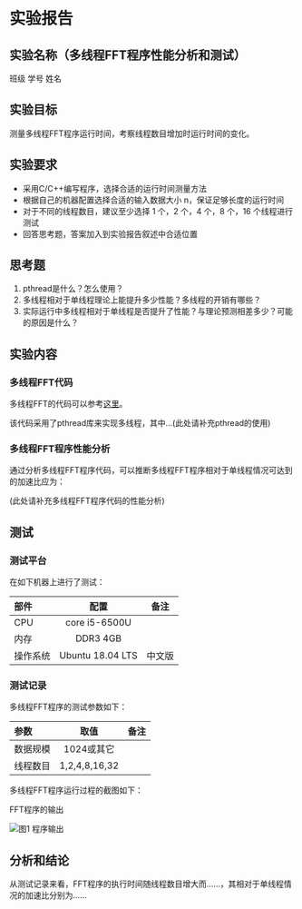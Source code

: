 # 实验报告

## 实验名称（多线程FFT程序性能分析和测试）

班级 学号 姓名

## 实验目标

测量多线程FFT程序运行时间，考察线程数目增加时运行时间的变化。

## 实验要求

* 采用C/C++编写程序，选择合适的运行时间测量方法
* 根据自己的机器配置选择合适的输入数据大小 n，保证足够长度的运行时间 
* 对于不同的线程数目，建议至少选择 1 个，2 个，4 个，8 个，16 个线程进行测试
* 回答思考题，答案加入到实验报告叙述中合适位置

## 思考题

1. pthread是什么？怎么使用？
2. 多线程相对于单线程理论上能提升多少性能？多线程的开销有哪些？
3. 实际运行中多线程相对于单线程是否提升了性能？与理论预测相差多少？可能的原因是什么？

## 实验内容

### 多线程FFT代码

多线程FFT的代码可以参考[这里](https://github.com/urgv/pthreads-fft2d)。

该代码采用了pthread库来实现多线程，其中...(此处请补充pthread的使用)

### 多线程FFT程序性能分析

通过分析多线程FFT程序代码，可以推断多线程FFT程序相对于单线程情况可达到的加速比应为：

(此处请补充多线程FFT程序代码的性能分析)

## 测试

### 测试平台

在如下机器上进行了测试：

| 部件     | 配置             | 备注   |
| :--------|:----------------:| :-----:|
| CPU      | core i5-6500U    |        |
| 内存     | DDR3 4GB         |        |
| 操作系统 | Ubuntu 18.04 LTS | 中文版 |


### 测试记录

多线程FFT程序的测试参数如下：

| 参数     | 取值             | 备注   |
| :--------|:----------------:| :-----:|
| 数据规模 | 1024或其它       |        |
| 线程数目 | 1,2,4,8,16,32    |        |


多线程FFT程序运行过程的截图如下：

FFT程序的输出

![图1 程序输出](./perf_ls.png)


## 分析和结论

从测试记录来看，FFT程序的执行时间随线程数目增大而......，其相对于单线程情况的加速比分别为......

